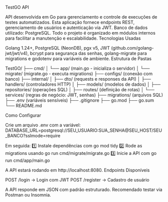 TestGO API

API desenvolvida em Go para gerenciamento e controle de execuções de testes automatizados. Esta aplicação fornece endpoints REST, gerenciamento de usuários e autenticação via JWT. Banco de dados utilizado: PostgreSQL. Todo o projeto é organizado em módulos internos para facilitar a manutenção e escalabilidade.
Tecnologias Usadas

Golang 1.24+, PostgreSQL (NeonDB), pgx v5, JWT (github.com/golang-jwt/jwt/v4), bcrypt para segurança das senhas, golang-migrate para migrations e godotenv para variáveis de ambiente.
Estrutura de Pastas

TestGO/
├── cmd/
│ └── app/ (main.go - inicializa o servidor)
│ └── migrate/ (migrate.go - executa migrations)
├── configs/ (conexão com banco)
├── internal/
│ ├── dto/ (requests e responses da API)
│ ├── handlers/ (controladores HTTP)
│ ├── models/ (modelos de dados)
│ ├── repositories/ (operações SQL)
│ ├── routes/ (definição de rotas)
│ └── services/ (regras de negócio: JWT, senhas)
├── migrations/ (arquivos SQL)
├── .env (variáveis sensíveis)
├── .gitignore
├── go.mod
├── go.sum
└── README.md

Como Configurar

Crie um arquivo .env com a variável:
DATABASE_URL=postgresql://SEU_USUARIO:SUA_SENHA@SEU_HOST/SEU_BANCO?sslmode=require

Em seguida:
1️⃣ Instale dependências com go mod tidy
2️⃣ Rode as migrations usando go run cmd/migrate/migrate.go
3️⃣ Inicie a API com go run cmd/app/main.go

A API estará rodando em http://localhost:8080.
Endpoints Disponíveis

POST /login → Login com JWT
POST /register → Cadastro de usuário


A API responde em JSON com padrão estruturado. Recomendado testar via Postman ou Insomnia.
